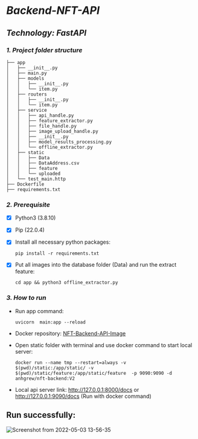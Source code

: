 # *Backend-NFT-API*

## *Technology: FastAPI*

### *1. Project folder structure*

```
├── app
│   ├── __init__.py
│   ├── main.py
│   ├── models
│   │   ├── __init__.py
│   │   └── item.py
│   ├── routers
│   │   ├── __init__.py
│   │   └── item.py
│   ├── service
│   │   ├── api_handle.py
│   │   ├── feature_extractor.py
│   │   ├── file_handle.py
│   │   ├── image_upload_handle.py
│   │   ├── __init__.py
│   │   ├── model_results_processing.py
│   │   └── offline_extractor.py
│   ├── static
│   │   ├── Data
│   │   ├── DataAddress.csv
│   │   ├── feature
│   │   └── uploaded
│   └── test_main.http
├── Dockerfile
├── requirements.txt
```

### *2. Prerequisite*
- [x] Python3 (3.8.10)
- [x] Pip (22.0.4)
- [x] Install all necessary python packages:


  `pip install -r requirements.txt`
- [x] Put all images into the database folder (Data) and run the extract feature:

  `cd app && python3 offline_extractor.py`

### *3. How to run*

- Run app command:

  `uvicorn  main:app --reload`

- Docker repository: [ NFT-Backend-API-Image ](https://hub.docker.com/r/anhgrew/nft-backend)
- Open static folder with terminal and use docker command to start local server:

  `docker run --name tmp --restart=always -v $(pwd)/static:/app/static/ -v $(pwd)/static/feature:/app/static/feature  -p 9090:9090 -d anhgrew/nft-backend:V2`


- Local api server link: http://127.0.0.1:8000/docs or http://127.0.0.1:9090/docs (Run with docker command)


Run successfully:
---


![Screenshot from 2022-05-03 13-56-35](https://user-images.githubusercontent.com/47881661/166416130-ac9b7758-92c3-46a8-994c-fe26197b137e.png)
